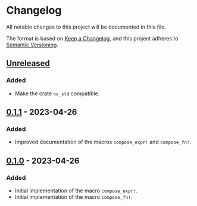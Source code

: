 # Changelog

All notable changes to this project will be documented in this file.

The format is based on [Keep a Changelog](https://keepachangelog.com),
and this project adheres to [Semantic Versioning](https://semver.org).

<!-- next-header -->
## [Unreleased]

### Added

- Make the crate `no_std` compatible.

## [0.1.1] - 2023-04-26

### Added

- Improved documentation of the macros `compose_expr!` and `compose_fn!`.

## [0.1.0] - 2023-04-26

### Added

- Initial implementation of the macro `compose_expr!`.
- Initial implementation of the macro `compose_fn!`.

<!-- next-url -->
[Unreleased]: https://github.com/FedericoStra/composing/compare/v0.1.1...HEAD
[0.1.1]: https://github.com/FedericoStra/composing/compare/v0.1.0...v0.1.1
[0.1.0]: https://github.com/FedericoStra/composing/releases/tag/v0.1.0
